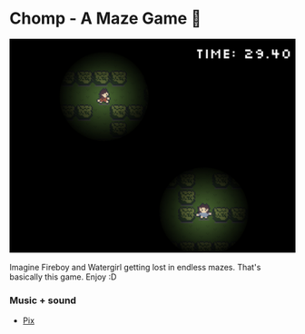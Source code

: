 # Chomp - A Maze Game 🥕

![Two players in a dark maze](./assets/maze-walking-3.png)

Imagine Fireboy and Watergirl getting lost in endless mazes. That's basically this game. Enjoy :D

### Music + sound

- [Pix](https://www.youtube.com/@Pixverses)